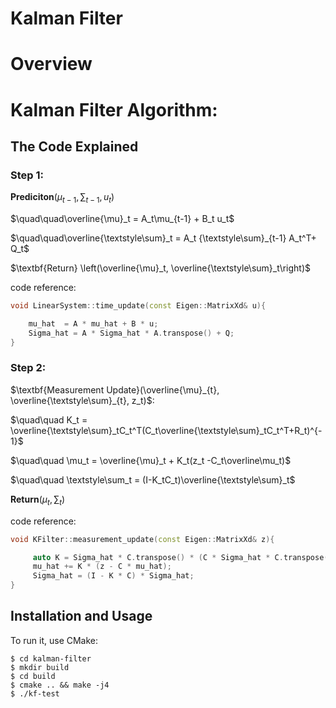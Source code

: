 # Kalman Filter

# Overview

# Kalman Filter Algorithm:


## The Code Explained

### Step 1:

$`\textbf{Prediciton}({\mu_{t-1}, {\textstyle\sum}_{t-1}, u_t})`$

$`\quad\quad\overline{\mu}_t = A_t\mu_{t-1} + B_t u_t`$

$`\quad\quad\overline{\textstyle\sum}_t = A_t {\textstyle\sum}_{t-1} A_t^T+ Q_t`$

$`\textbf{Return} \left(\overline{\mu}_t, \overline{\textstyle\sum}_t\right)`$

code reference: 
```cpp
void LinearSystem::time_update(const Eigen::MatrixXd& u){

    mu_hat  = A * mu_hat + B * u;
    Sigma_hat = A * Sigma_hat * A.transpose() + Q;
}
```


### Step 2:

$`\textbf{Measurement Update}(\overline{\mu}_{t}, \overline{\textstyle\sum}_{t}, z_t)`$:

$`\quad\quad K_t = \overline{\textstyle\sum}_tC_t^T(C_t\overline{\textstyle\sum}_tC_t^T+R_t)^{-1}`$

$`\quad\quad \mu_t  = \overline{\mu}_t + K_t(z_t -C_t\overline\mu_t)`$

$`\quad\quad \textstyle\sum_t = (I-K_tC_t)\overline{\textstyle\sum}_t`$

$`\textbf{Return} \left(\mu_t, \textstyle\sum_t\right)`$

code reference: 
```cpp
void KFilter::measurement_update(const Eigen::MatrixXd& z){

     auto K = Sigma_hat * C.transpose() * (C * Sigma_hat * C.transpose() + R).inverse();
     mu_hat += K * (z - C * mu_hat);
     Sigma_hat = (I - K * C) * Sigma_hat;
}
```

## Installation and Usage

To run it, use CMake:

    $ cd kalman-filter
    $ mkdir build
    $ cd build
    $ cmake .. && make -j4
    $ ./kf-test
